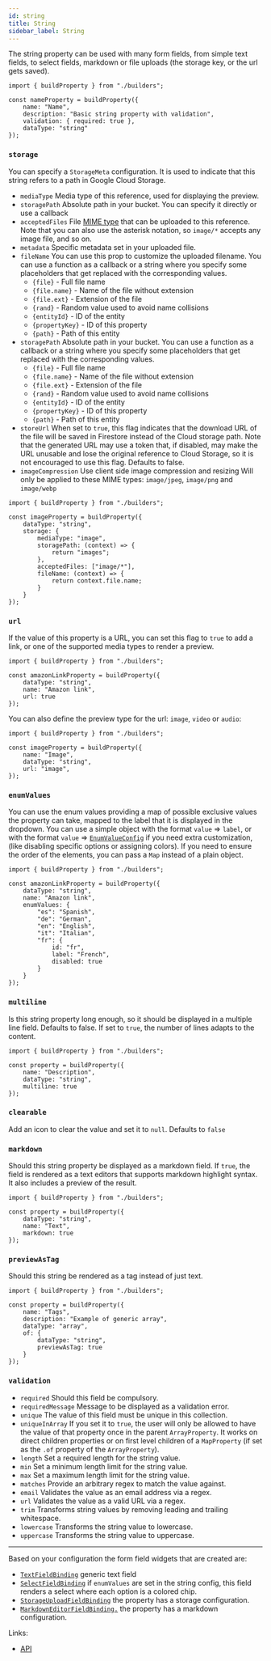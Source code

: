 ```yaml
---
id: string
title: String
sidebar_label: String
---
```


The string property can be used with many form fields, from
simple text fields, to select fields, markdown or file uploads (the
storage key, or the url gets saved).

```tsx
import { buildProperty } from "./builders";

const nameProperty = buildProperty({
    name: "Name",
    description: "Basic string property with validation",
    validation: { required: true },
    dataType: "string"
});
```

### `storage`

You can specify a `StorageMeta` configuration. It is used to
indicate that this string refers to a path in Google Cloud Storage.

* `mediaType` Media type of this reference, used for displaying the
  preview.
* `storagePath` Absolute path in your bucket. You can specify it
  directly or use a callback
* `acceptedFiles` File [MIME type](https://developer.mozilla.org/en-US/docs/Web/HTTP/Basics_of_HTTP/MIME_types/Common_types) that can be uploaded to this
  reference. Note that you can also use the asterisk notation, so `image/*`
  accepts any image file, and so on.
* `metadata` Specific metadata set in your uploaded file.
* `fileName` You can use this prop to customize the uploaded filename.
  You can use a function as a callback or a string where you
  specify some placeholders that get replaced with the corresponding values.
  - `{file}` - Full file name
  - `{file.name}` - Name of the file without extension
  - `{file.ext}` - Extension of the file
  - `{rand}` - Random value used to avoid name collisions
  - `{entityId}` - ID of the entity
  - `{propertyKey}` - ID of this property
  - `{path}` - Path of this entity
* `storagePath` Absolute path in your bucket.
  You can use a function as a callback or a string where you
  specify some placeholders that get replaced with the corresponding values.
  - `{file}` - Full file name
  - `{file.name}` - Name of the file without extension
  - `{file.ext}` - Extension of the file
  - `{rand}` - Random value used to avoid name collisions
  - `{entityId}` - ID of the entity
  - `{propertyKey}` - ID of this property
  - `{path}` - Path of this entity
* `storeUrl` When set to `true`, this flag indicates that the download
  URL of the file will be saved in Firestore instead of the Cloud
  storage path. Note that the generated URL may use a token that, if
  disabled, may make the URL unusable and lose the original reference to
  Cloud Storage, so it is not encouraged to use this flag. Defaults to
  false.
* `imageCompression` Use client side image compression and resizing
  Will only be applied to these MIME types: `image/jpeg`, `image/png`
  and `image/webp`

```tsx
import { buildProperty } from "./builders";

const imageProperty = buildProperty({
    dataType: "string",
    storage: {
        mediaType: "image",
        storagePath: (context) => {
            return "images";
        },
        acceptedFiles: ["image/*"],
        fileName: (context) => {
            return context.file.name;
        }
    }
});
```

### `url`

If the value of this property is a URL, you can set this flag
to `true` to add a link, or one of the supported media types to render a
preview.

```tsx
import { buildProperty } from "./builders";

const amazonLinkProperty = buildProperty({
    dataType: "string",
    name: "Amazon link",
    url: true
});
```

You can also define the preview type for the url: `image`, `video` or `audio`:

```tsx
import { buildProperty } from "./builders";

const imageProperty = buildProperty({
    name: "Image",
    dataType: "string",
    url: "image",
});
```

### `enumValues`

You can use the enum values providing a map of possible exclusive values the
property can take, mapped to the label that it is displayed in the dropdown. You
can use a simple object with the format
`value` => `label`, or with the format `value`
=> [`EnumValueConfig`](../../api/type-aliases/EnumValueConfig) if you need extra
customization, (like disabling specific options or assigning colors). If you
need to ensure the order of the elements, you can pass a `Map` instead of a
plain object.

```tsx
import { buildProperty } from "./builders";

const amazonLinkProperty = buildProperty({
    dataType: "string",
    name: "Amazon link",
    enumValues: {
        "es": "Spanish",
        "de": "German",
        "en": "English",
        "it": "Italian",
        "fr": {
            id: "fr",
            label: "French",
            disabled: true
        }
    }
});
```

### `multiline`

Is this string property long enough, so it should be displayed
in a multiple line field. Defaults to false. If set to `true`, the number
of lines adapts to the content.

```tsx
import { buildProperty } from "./builders";

const property = buildProperty({
    name: "Description",
    dataType: "string",
    multiline: true
});
```

### `clearable`

Add an icon to clear the value and set it to `null`. Defaults to `false`

### `markdown`

Should this string property be displayed as a markdown field.
If `true`, the field is rendered as a text editors that supports markdown
highlight syntax. It also includes a preview of the result.

```tsx
import { buildProperty } from "./builders";

const property = buildProperty({
    dataType: "string",
    name: "Text",
    markdown: true
});
```

### `previewAsTag`

Should this string be rendered as a tag instead of just text.

```tsx
import { buildProperty } from "./builders";

const property = buildProperty({
    name: "Tags",
    description: "Example of generic array",
    dataType: "array",
    of: {
        dataType: "string",
        previewAsTag: true
    }
});
```

### `validation`

* `required` Should this field be compulsory.
* `requiredMessage` Message to be displayed as a validation error.
* `unique` The value of this field must be unique in this collection.
* `uniqueInArray` If you set it to `true`, the user will only be allowed to
  have the value of that property once in the parent
  `ArrayProperty`. It works on direct children properties or on first level
  children of a `MapProperty` (if set as the `.of` property of
  the `ArrayProperty`).
* `length` Set a required length for the string value.
* `min` Set a minimum length limit for the string value.
* `max` Set a maximum length limit for the string value.
* `matches` Provide an arbitrary regex to match the value against.
* `email` Validates the value as an email address via a regex.
* `url` Validates the value as a valid URL via a regex.
* `trim` Transforms string values by removing leading and trailing
  whitespace.
* `lowercase` Transforms the string value to lowercase.
* `uppercase` Transforms the string value to uppercase.

---

Based on your configuration the form field widgets that are created are:

- [`TextFieldBinding`](../../api/functions/TextFieldBinding) generic text field
- [`SelectFieldBinding`](../../api/functions/SelectFieldBinding) if `enumValues`
  are set in the string config, this field renders a select
  where each option is a colored chip.
- [`StorageUploadFieldBinding`](../../api/functions/StorageUploadFieldBinding)
  the property has a
  storage configuration.
- [`MarkdownEditorFieldBinding.`](../../api/functions/MarkdownEditorFieldBinding) the
  property has a
  markdown configuration.

Links:

- [API](../../api/interfaces/StringProperty)
